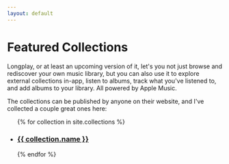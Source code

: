 ```yaml
---
layout: default
---
```


# Featured Collections

Longplay, or at least an upcoming version of it, let's you not just browse and rediscover your own music library, but you can also use it to explore external collections in-app, listen to albums, track what you've listened to, and add albums to your library. All powered by Apple Music.

The collections can be published by anyone on their website, and I've collected a couple great ones here:

<ul>
  {% for collection in site.collections %}
    <li>
    <h3><a href="{{ collection.url }}">{{ collection.name }}</a></h3>
    </li>
  {% endfor %}
</ul>